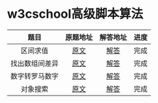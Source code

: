 # w3cschool高级脚本算法

| 题目 | 原题地址 | 解答地址 | 进度 |
|:---:|:---:|:---:|:---:|
| 区间求值 | [原文](https://www.w3cschool.cn/codecamp/sum-all-numbers-in-a-range.html) | [解答](https://github.com/sihai00/training-javascript/tree/master/w3cschool-medium/sum-all-numbers-in-a-range.js) | 完成 |
| 找出数组间差异 | [原文](https://www.w3cschool.cn/codecamp/diff-two-arrays.html) | [解答](https://github.com/sihai00/training-javascript/tree/master/w3cschool-medium/diff-two-arrays.js) | 完成 |
| 数字转罗马数字 | [原文](https://www.w3cschool.cn/codecamp/roman-numeral-converter.html) | [解答](https://github.com/sihai00/training-javascript/tree/master/w3cschool-medium/roman-numeral-converter.js) | 完成 |
| 对象搜索 | [原文](https://www.w3cschool.cn/codecamp/where-art-thou.html) | [解答](https://github.com/sihai00/training-javascript/tree/master/w3cschool-medium/where-art-thou.js) | 完成 |